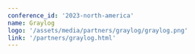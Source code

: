 ```yaml
---
conference_id: '2023-north-america'
name: Graylog
logo: '/assets/media/partners/graylog/graylog.png'
link: '/partners/graylog.html'
---
```

